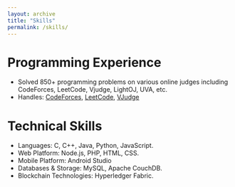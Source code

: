 ```yaml
---
layout: archive
title: "Skills"
permalink: /skills/
---
```


# Programming Experience

- Solved 850+ programming problems on various online judges including CodeForces, LeetCode, Vjudge, LightOJ, UVA, etc.
- Handles: [CodeForces](https://codeforces.com/profile/risvy), [LeetCode](https://leetcode.com/risvy/), [VJudge](https://vjudge.net/user/risvy)

# Technical Skills

- Languages: C, C++, Java, Python, JavaScript.
- Web Platform: Node.js, PHP, HTML, CSS.
- Mobile Platform: Android Studio
- Databases & Storage: MySQL, Apache CouchDB.
- Blockchain Technologies: Hyperledger Fabric.
